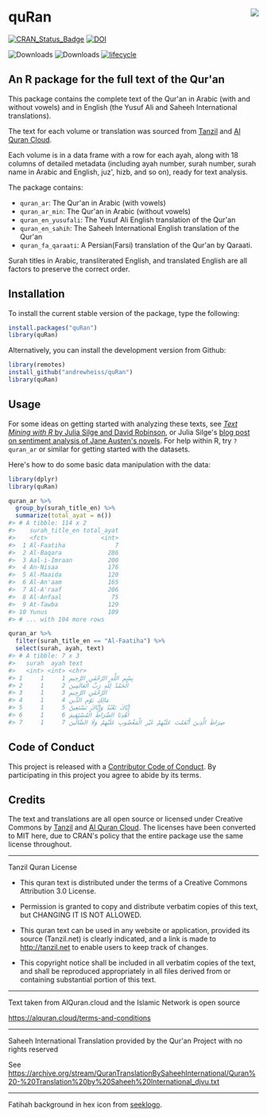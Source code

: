# quRan <img src="tools/logo.png" align="right"/>

[![CRAN_Status_Badge](http://www.r-pkg.org/badges/version/quRan)](https://cran.r-project.org/package=quRan)
[![DOI](https://zenodo.org/badge/163343504.svg)](https://zenodo.org/badge/latestdoi/163343504)

![Downloads](https://cranlogs.r-pkg.org/badges/quRan)
![Downloads](https://cranlogs.r-pkg.org/badges/grand-total/quRan)
[![lifecycle](https://img.shields.io/badge/lifecycle-stable-brightgreen.svg)](https://www.tidyverse.org/lifecycle/#stable)

## An R package for the full text of the Qur'an

This package contains the complete text of the Qur'an in Arabic (with and without vowels) and in English (the Yusuf Ali and Saheeh International translations).

The text for each volume or translation was sourced from [Tanzil](http://tanzil.net/docs/download) and [Al Quran Cloud](https://alquran.cloud/).

Each volume is in a data frame with a row for each ayah, along with 18 columns of detailed metadata (including ayah number, surah number, surah name in Arabic and English, juz', hizb, and so on), ready for text analysis. 

The package contains:

- `quran_ar`: The Qur'an in Arabic (with vowels)
- `quran_ar_min`: The Qur'an in Arabic (without vowels)
- `quran_en_yusufali`: The Yusuf Ali English translation of the Qur'an
- `quran_en_sahih`: The Saheeh International English translation of the Qur'an
- `quran_fa_qaraati`: A Persian(Farsi) translation of the Qur'an by Qaraati.

Surah titles in Arabic, transliterated English, and translated English are all factors to preserve the correct order.


## Installation

To install the current stable version of the package, type the following:

```r
install.packages("quRan")
library(quRan)
```

Alternatively, you can install the development version from Github:

```r
library(remotes)
install_github("andrewheiss/quRan")
library(quRan)
```


## Usage

For some ideas on getting started with analyzing these texts, see [*Text Mining with R* by Julia Silge and David Robinson](https://www.tidytextmining.com/), or Julia Silge's [blog post on sentiment analysis of Jane Austen's novels](https://juliasilge.com/blog/if-i-loved-nlp-less/). For help within R, try `?quran_ar` or similar for getting started with the datasets.

Here's how to do some basic data manipulation with the data:

``` r
library(dplyr)
library(quRan)

quran_ar %>% 
  group_by(surah_title_en) %>% 
  summarize(total_ayat = n())
#> # A tibble: 114 x 2
#>    surah_title_en total_ayat
#>    <fct>               <int>
#>  1 Al-Faatiha              7
#>  2 Al-Baqara             286
#>  3 Aal-i-Imraan          200
#>  4 An-Nisaa              176
#>  5 Al-Maaida             120
#>  6 Al-An'aam             165
#>  7 Al-A'raaf             206
#>  8 Al-Anfaal              75
#>  9 At-Tawba              129
#> 10 Yunus                 109
#> # ... with 104 more rows

quran_ar %>% 
  filter(surah_title_en == "Al-Faatiha") %>% 
  select(surah, ayah, text)
#> # A tibble: 7 x 3
#>   surah  ayah text                                                
#>   <int> <int> <chr>                                               
#> 1     1     1 بِسْمِ اللَّهِ الرَّحْمَٰنِ الرَّحِيمِ                              
#> 2     1     2 الْحَمْدُ لِلَّهِ رَبِّ الْعَالَمِينَ                               
#> 3     1     3 الرَّحْمَٰنِ الرَّحِيمِ                                       
#> 4     1     4 مَالِكِ يَوْمِ الدِّينِ                                      
#> 5     1     5 إِيَّاكَ نَعْبُدُ وَإِيَّاكَ نَسْتَعِينُ                              
#> 6     1     6 اهْدِنَا الصِّرَاطَ الْمُسْتَقِيمَ                               
#> 7     1     7 صِرَاطَ الَّذِينَ أَنْعَمْتَ عَلَيْهِمْ غَيْرِ الْمَغْضُوبِ عَلَيْهِمْ وَلَا الضَّالِّينَ
```


## Code of Conduct

This project is released with a [Contributor Code of Conduct](CONDUCT.md). By participating in this project you agree to abide by its terms.


## Credits

The text and translations are all open source or licensed under Creative Commons by [Tanzil](http://tanzil.net/docs/download) and [Al Quran Cloud](https://alquran.cloud/). The licenses have been converted to MIT here, due to CRAN's policy that the entire package use the same license throughout.

---

Tanzil Quran License

- This quran text is distributed under the terms of a Creative Commons
  Attribution 3.0 License.

- Permission is granted to copy and distribute verbatim copies of this text,
  but CHANGING IT IS NOT ALLOWED.

- This quran text can be used in any website or application, provided its source
  (Tanzil.net) is clearly indicated, and a link is made to http://tanzil.net to
  enable users to keep track of changes.

- This copyright notice shall be included in all verbatim copies of the text,
  and shall be reproduced appropriately in all files derived from or containing
  substantial portion of this text.

---

Text taken from AlQuran.cloud and the Islamic Network is open source

https://alquran.cloud/terms-and-conditions

---

Saheeh International Translation provided by the Qur'an Project with no rights reserved

See https://archive.org/stream/QuranTranslationBySaheehInternational/Quran%20-%20Translation%20by%20Saheeh%20International_djvu.txt

---

Fatihah background in hex icon from [seeklogo](https://seeklogo.com/vector-logo/183552/sureh-fatiha). 
